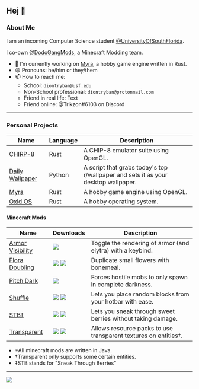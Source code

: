## Hej 👋

### About Me

I am an incoming Computer Science student [@UniversityOfSouthFlorida](https://github.com/University-of-South-Florida).

I co-own [@DodoGangMods](https://github.com/dodogang), a Minecraft Modding team.

- 🔭 I’m currently working on [Myra](https://github.com/trikzon/myra), a hobby game engine written in Rust.
- 😄 Pronouns: he/him or they/them
- 📫 How to reach me:
  - School: `diontryban@usf.edu`
  - Non-School professional: `diontryban@protonmail.com`
  - Friend in real life: Text
  - Friend online: @Trikzon#6103 on Discord

<!--
**Trikzon/trikzon** is a ✨ _special_ ✨ repository because its `README.md` (this file) appears on your GitHub profile.

Here are some ideas to get you started:

- 🔭 I’m currently working on ...
- 🌱 I’m currently learning ...
- 👯 I’m looking to collaborate on ...
- 🤔 I’m looking for help with ...
- 💬 Ask me about ...
- 📫 How to reach me: ...
- 😄 Pronouns: ...
- ⚡ Fun fact: ...
-->

---

### Personal Projects

| Name | Language | Description |
| - | - | - |
| [CHIRP-8](https://github.com/trikzon/chirp-8) | Rust | A CHIP-8 emulator suite using OpenGL. |
| [Daily Wallpaper](https://github.com/trikzon/daily-wallpaper) | Python | A script that grabs today's top r/wallpaper and sets it as your desktop wallpaper. |
| [Myra](https://github.com/trikzon/myra) | Rust | A hobby game engine using OpenGL. |
| [Oxid OS](https://github.com/trikzon/oxid-os) | Rust | A hobby operating system. |

#### Minecraft Mods

| Name | Downloads | Description |
| - | - | - |
| [Armor Visibility](https://github.com/trikzon/armor-visibility) | [![](http://cf.way2muchnoise.eu/full_387962_Downloads.svg)](https://www.curseforge.com/minecraft/mc-mods/armor-visibility) | Toggle the rendering of armor (and elytra) with a keybind. |
| [Flora Doubling](https://github.com/trikzon/flora-doubling) | [![](http://cf.way2muchnoise.eu/full_332831_Fabric.svg)](https://www.curseforge.com/minecraft/mc-mods/flora-doubling-fabric) [![](http://cf.way2muchnoise.eu/full_410507_Forge.svg)](https://www.curseforge.com/minecraft/mc-mods/flora-doubling) | Duplicate small flowers with bonemeal. |
| [Pitch Dark](https://github.com/trikzon/pitch-dark) | [![](http://cf.way2muchnoise.eu/full_503802_Downloads.svg)](https://www.curseforge.com/minecraft/mc-mods/pitch-dark) | Forces hostile mobs to only spawn in complete darkness. |
| [Shuffle](https://github.com/trikzon/shuffle) | [![](http://cf.way2muchnoise.eu/full_360916_Fabric.svg)](https://www.curseforge.com/minecraft/mc-mods/flora-doubling-fabric) [![](http://cf.way2muchnoise.eu/full_411161_Forge.svg)](https://www.curseforge.com/minecraft/mc-mods/flora-doubling-forge) | Lets you place random blocks from your hotbar with ease. |
| [STB‡](https://github.com/trikzon/sneak-through-berries) | [![](http://cf.way2muchnoise.eu/full_324945_Fabric.svg)](https://www.curseforge.com/minecraft/mc-mods/sneak-through-berries-fabric) [![](http://cf.way2muchnoise.eu/full_331677_Forge.svg)](https://www.curseforge.com/minecraft/mc-mods/sneak-through-berries-forge) | Lets you sneak through sweet berries without taking damage. |
| [Transparent](https://github.com/trikzon/transparent) | [![](http://cf.way2muchnoise.eu/full_377582_Fabric.svg)](https://www.curseforge.com/minecraft/mc-mods/transparent-fabric) [![](http://cf.way2muchnoise.eu/full_410507_Forge.svg)](https://www.curseforge.com/minecraft/mc-mods/transparent-forge) | Allows resource packs to use transparent textures on entities†. |

- *All minecraft mods are written in Java.
- †Transparent only supports some certain entities.
- ‡STB stands for "Sneak Through Berries"

---

<div>
  <img
    align="center"
    src=https://github-readme-stats.vercel.app/api?username=trikzon&count_private=true&show_icons=true&theme=tokyonight&include_all_commits=true&hide_rank=true&custom_title=Stats
  />
</div>
